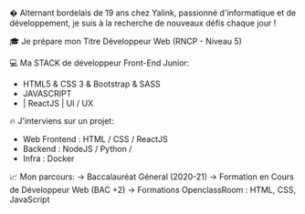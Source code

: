 � Alternant bordelais de 19 ans chez Yalink, passionné d'informatique et de développement, je suis à la recherche de nouveaux défis chaque jour !

🎓 Je prépare mon Titre Développeur Web (RNCP - Niveau 5)

💻 Ma STACK de développeur Front-End Junior: 

- HTML5 & CSS 3 & Bootstrap & SASS
- JAVASCRIPT
-  | ReactJS | UI / UX 

🔥 J'interviens sur un projet:
- Web Frontend : HTML / CSS / ReactJS
- Backend : NodeJS / Python / 
- Infra : Docker 

📈 Mon parcours:
-> Baccalauréat Géneral (2020-21)
-> Formation en Cours de Développeur Web (BAC +2)
-> Formations OpenclassRoom : HTML, CSS, JavaScript




<!---
rafael-longeville/rafael-longeville is a ✨ special ✨ repository because its `README.md` (this file) appears on your GitHub profile.
You can click the Preview link to take a look at your changes.
--->
